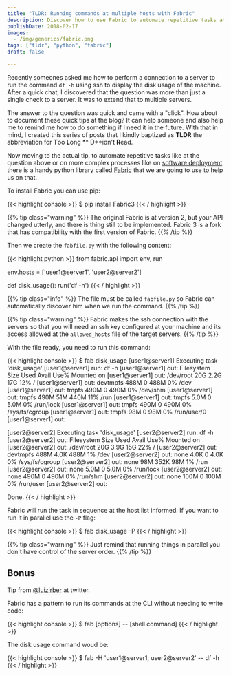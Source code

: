 ```yaml
---
title: "TLDR: Running commands at multiple hosts with Fabric"
description: Discover how to use Fabric to automate repetitive tasks at your servers
publishDate: 2018-02-17
images:
  - /img/generics/fabric.png
tags: ["tldr", "python", "fabric"]
draft: false

---
```


Recently someones asked me how to perform a connection to a server to run the command `df -h` using ssh to display the disk usage of the machine. After a quick chat, I discovered that the question was more than just a single check to a server. It was to extend that to multiple servers.

The answer to the question was quick and came with a "click". How about to document these quick tips at the blog? It can help someone and also help me to remind me how to do something if I need it in the future. With that in mind, I created this series of posts that I kindly baptized as **TLDR** the abbreviation for **T**oo **L**ong ** D**idn't **R**ead.

Now moving to the actual tip, to automate repetitive tasks like at the question above or on more complex processes like on [software deployment](https://en.wikipedia.org/wiki/Software_deployment) there is a handy python library called [Fabric](http://www.fabfile.org/) that we are going to use to help us on that.

To install Fabric you can use pip:

{{< highlight console >}}
$ pip install Fabric3
{{< / highlight >}}

{{% tip class="warning" %}}
The original Fabric is at version 2, but your API changed utterly, and there is thing still to be implemented. Fabric 3 is a fork that has compatibility with the first version of Fabric.
{{% /tip %}}

Then we create the `fabfile.py` with the following content:

{{< highlight python >}}
from fabric.api import env, run

env.hosts = ['user1@server1', 'user2@server2']


def disk_usage():
    run('df -h')
{{< / highlight >}}

{{% tip class="info" %}}
The file must be called `fabfile.py` so Fabric can automatically discover him when we run the command.
{{% /tip %}}

{{% tip class="warning" %}}
Fabric makes the ssh connection with the servers so that you will need an ssh key configured at your machine and its access allowed at the `allowed_hosts` file of the target servers.
{{% /tip %}}

With the file ready, you need to run this command:

{{< highlight console >}}
$ fab disk_usage
[user1@server1] Executing task 'disk_usage'
[user1@server1] run: df -h
[user1@server1] out: Filesystem      Size  Used Avail Use% Mounted on
[user1@server1] out: /dev/root        20G  2.2G   17G  12% /
[user1@server1] out: devtmpfs        488M     0  488M   0% /dev
[user1@server1] out: tmpfs           490M     0  490M   0% /dev/shm
[user1@server1] out: tmpfs           490M   51M  440M  11% /run
[user1@server1] out: tmpfs           5.0M     0  5.0M   0% /run/lock
[user1@server1] out: tmpfs           490M     0  490M   0% /sys/fs/cgroup
[user1@server1] out: tmpfs            98M     0   98M   0% /run/user/0
[user1@server1] out:

[user2@server2] Executing task 'disk_usage'
[user2@server2] run: df -h
[user2@server2] out: Filesystem      Size  Used Avail Use% Mounted on
[user2@server2] out: /dev/root        20G  3.9G   15G  22% /
[user2@server2] out: devtmpfs        488M  4.0K  488M   1% /dev
[user2@server2] out: none            4.0K     0  4.0K   0% /sys/fs/cgroup
[user2@server2] out: none             98M  352K   98M   1% /run
[user2@server2] out: none            5.0M     0  5.0M   0% /run/lock
[user2@server2] out: none            490M     0  490M   0% /run/shm
[user2@server2] out: none            100M     0  100M   0% /run/user
[user2@server2] out:


Done.
{{< / highlight >}}

Fabric will run the task in sequence at the host list informed. If you want to run it in parallel use the `-P` flag:

{{< highlight console >}}
$ fab disk_usage -P
{{< / highlight >}}

{{% tip class="warning" %}}
Just remind that running things in parallel you don't have control of the server order.
{{% /tip %}}

## Bonus

Tip from [@luizirber](https://twitter.com/luizirber) at twitter.

Fabric has a pattern to run its commands at the CLI without needing to write code:

{{< highlight console >}}
$ fab [options] -- [shell command]
{{< / highlight >}}

The disk usage command woud be:

{{< highlight console >}}
$ fab -H 'user1@server1, user2@server2' -- df -h
{{< / highlight >}}
